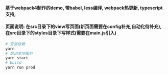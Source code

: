 <!--
 * @Author: linweibin
 * @Description: 
 * @props: 
 * @event: 
 * @Date: 2019-11-19 10:27:46
 * @LastEditors: linweibin
 * @LastEditTime: 2019-11-20 09:52:40
 -->
#### 基于webpack4制作的demo, 带babel, less编译, webpack热更新, typescript支持, 
#### 页面说明: 在src目录下的view写页面(新页面需要在config补充,自动化待补充), 在src目录下的styles目录下写样式(需要在main.js引入)
```bash
# 安装依赖
yarn
# 启动本地服务
yarn start
# build
yarn run prod
```
